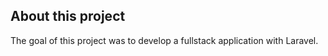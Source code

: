 ## About this project
The goal of this project was to develop a fullstack application with Laravel.
